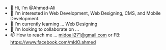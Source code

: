 - 👋 Hi, I’m @Ahmed-Ali
- 👀 I’m interested in Web Development, Web Designing, CMS, and Mobile Development.
- 🌱 I’m currently learning ... Web Designing
- 💞️ I’m looking to collaborate on ...
- 📫 How to reach me ... midoali271@gmail.com or FB: https://www.facebook.com/mIdO.ahmed

<!---
mIdO-Ali271/mIdO-Ali271 is a ✨ special ✨ repository because its `README.md` (this file) appears on your GitHub profile.
You can click the Preview link to take a look at your changes.
--->
